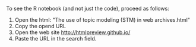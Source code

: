 To see the R notebook (and not just the code), proceed as follows:

1. Open the html: "The use of topic modeling (STM) in web archives.html"
2. Copy the opend URL 
3. Open the web site http://htmlpreview.github.io/
4. Paste the URL in the search field. 
